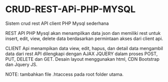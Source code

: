 # CRUD-REST-APi-PHP-MYSQL
Sistem crud rest API client PHP Mysql sederhana

REST API PHP Mysql akan menampilkan data json dan memiliki rest untuk insert, edit, view, delete data berdasarkan permintaan akses dari client api.

CLIENT Api menampikan data view, edit, hapus, dan detail data mengambil data dari rest API dilengkapi dengan AJAX JQUERY dalam proses POST, PUT, DELETE dan GET.
Desain layout menggunakan html, CDN Bootstrap dan Jquery JS.

NOTE: tambahkan file .htaccess pada root folder utama.

